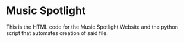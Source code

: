 Music Spotlight
===============

This is the HTML code for the Music Spotlight Website and the python script that automates creation of said file.
